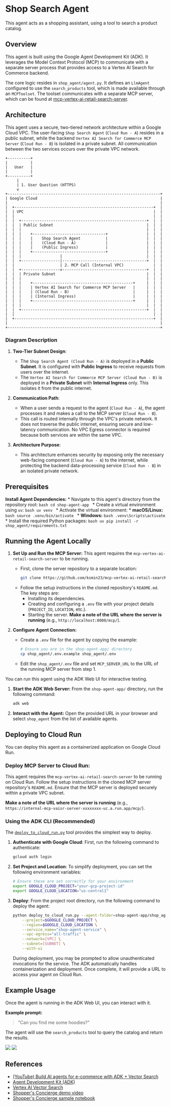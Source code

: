 # Shop Search Agent

This agent acts as a shopping assistant, using a tool to search a product catalog.

## Overview

This agent is built using the Google Agent Development Kit (ADK). It leverages the Model Context Protocol (MCP) to communicate with a separate server process that provides access to a Vertex AI Search for Commerce backend.

The core logic resides in `shop_agent/agent.py`. It defines an `LlmAgent` configured to use the `search_products` tool, which is made available through an `MCPToolset`. The toolset communicates with a separate MCP server, which can be found at [mcp-vertex-ai-retail-search-server](https://github.com/ksmin23/mcp-vertex-ai-retail-search-server).

## Architecture

This agent uses a secure, two-tiered network architecture within a Google Cloud VPC. The user-facing `Shop Search Agent` (`Cloud Run - A`) resides in a public subnet, while the backend `Vertex AI Search for Commerce MCP Server` (`Cloud Run - B`) is isolated in a private subnet. All communication between the two services occurs over the private VPC network.

```ascii
+----------+
|          |
|   User   |
|          |
+----------+
     |
     | 1. User Question (HTTPS)
     v
+-------------------------------------------------------------------+
| Google Cloud                                                      |
|                                                                   |
|  +-------------------------------------------------------------+  |
|  | VPC                                                         |  |
|  |                                                             |  |
|  |  +-------------------------------------------------------+  |  |
|  |  | Public Subnet                                         |  |  |
|  |  |                                                       |  |  |
|  |  |    +--------------------------------+                 |  |  |
|  |  |    |    Shop Search Agent           |                 |  |  |
|  |  |    |    (Cloud Run - A)             |                 |  |  |
|  |  |    |    (Public Ingress)            |                 |  |  |
|  |  |    +--------------------------------+                 |  |  |
|  |  |                 |                                     |  |  |
|  |  +-----------------|-------------------------------------+  |  |
|  |                    | 2. MCP Call (Internal VPC)             |  |
|  |  +-----------------v-------------------------------------+  |  |
|  |  | Private Subnet                                        |  |  |
|  |  |                                                       |  |  |
|  |  |    +--------------------------------------------+     |  |  |
|  |  |    | Vertex AI Search for Commerce MCP Server   |     |  |  |
|  |  |    | (Cloud Run - B)                            |     |  |  |
|  |  |    | (Internal Ingress)                         |     |  |  |
|  |  |    +--------------------------------------------+     |  |  |
|  |  |                                                       |  |  |
|  |  +-------------------------------------------------------+  |  |
|  |                                                             |  |
|  +-------------------------------------------------------------+  |
|                                                                   |
+-------------------------------------------------------------------+
```

### Diagram Description

1.  **Two-Tier Subnet Design**:
    *   The `Shop Search Agent (Cloud Run - A)` is deployed in a **Public Subnet**. It is configured with **Public Ingress** to receive requests from users over the internet.
    *   The `Vertex AI Search for Commerce MCP Server (Cloud Run - B)` is deployed in a **Private Subnet** with **Internal Ingress** only. This isolates it from the public internet.

2.  **Communication Path**:
    *   When a user sends a request to the agent (`Cloud Run - A`), the agent processes it and makes a call to the MCP server (`Cloud Run - B`).
    *   This call is routed internally through the VPC's private network. It does not traverse the public internet, ensuring secure and low-latency communication. No VPC Egress connector is required because both services are within the same VPC.

3.  **Architecture Purpose**:
    *   This architecture enhances security by exposing only the necessary web-facing component (`Cloud Run - A`) to the internet, while protecting the backend data-processing service (`Cloud Run - B`) in an isolated private network.

## Prerequisites

**Install Agent Dependencies:**
    *   Navigate to this agent's directory from the repository root:
        ```bash
        cd shop-agent-app
        ```
    *   Create a virtual environment using `uv`:
        ```bash
        uv venv
        ```
    *   Activate the virtual environment:
        *   **macOS/Linux:**
            ```bash
            source .venv/bin/activate
            ```
        *   **Windows:**
            ```bash
            .venv\Scripts\activate
            ```
    *   Install the required Python packages:
        ```bash
        uv pip install -r shop_agent/requirements.txt
        ```

## Running the Agent Locally

1.  **Set Up and Run the MCP Server:** This agent requires the `mcp-vertex-ai-retail-search-server` to be running.
    *   First, clone the server repository to a separate location:
        ```bash
        git clone https://github.com/ksmin23/mcp-vertex-ai-retail-search-server.git
        ```
    *   Follow the setup instructions in the cloned repository's `README.md`. The key steps are:
        *   Installing its dependencies.
        *   Creating and configuring a `.env` file with your project details (`PROJECT_ID`, `LOCATION`, etc.).
        *   Starting the server. **Make a note of the URL where the server is running** (e.g., `http://localhost:8000/mcp/`).

2. **Configure Agent Connection:**
    *   Create a `.env` file for the agent by copying the example:
        ```bash
        # Ensure you are in the shop-agent-app/ directory
        cp shop_agent/.env.example shop_agent/.env
        ```
    *   Edit the `shop_agent/.env` file and set `MCP_SERVER_URL` to the URL of the running MCP server from step 1.

You can run this agent using the ADK Web UI for interactive testing.

1.  **Start the ADK Web Server:** From the `shop-agent-app/` directory, run the following command:
    ```bash
    adk web
    ```
2.  **Interact with the Agent:** Open the provided URL in your browser and select `shop_agent` from the list of available agents.

## Deploying to Cloud Run

You can deploy this agent as a containerized application on Google Cloud Run.

### **Deploy MCP Server to Cloud Run**:

This agent requires the `mcp-vertex-ai-retail-search-server` to be running on Cloud Run.
Follow the setup instructions in the cloned MCP server repository's `README.md`.
Ensure that the MCP server is deployed securely within a private VPC subnet.

**Make a note of the URL where the server is running** (e.g., `https://internal-mcp-vaisr-server-xxxxxxxx-uc.a.run.app/mcp/`).

### Using the ADK CLI (Recommended)

The [`deploy_to_cloud_run.py`](../deploy_to_cloud_run.py) tool provides the simplest way to deploy.

1.  **Authenticate with Google Cloud**:
    First, run the following command to authenticate:
    ```bash
    gcloud auth login
    ```

2.  **Set Project and Location**:
    To simplify deployment, you can set the following environment variables:
    ```bash
    # Ensure these are set correctly for your environment
    export GOOGLE_CLOUD_PROJECT="your-gcp-project-id"
    export GOOGLE_CLOUD_LOCATION="us-central1"
    ```

3.  **Deploy**:
    From the project root directory, run the following command to deploy the agent:
    ```bash
    python deploy_to_cloud_run.py --agent-folder=shop-agent-app/shop_agent \
        --project=$GOOGLE_CLOUD_PROJECT \
        --region=$GOOGLE_CLOUD_LOCATION \
        --service_name="shop-agent-service" \
        --vpc-egress="all-traffic" \
        --network=[VPC] \
        --subnet=[SUBNET] \
        --with-ui
    ```
    During deployment, you may be prompted to allow unauthenticated invocations for the service. The ADK automatically handles containerization and deployment. Once complete, it will provide a URL to access your agent on Cloud Run.


## Example Usage

Once the agent is running in the ADK Web UI, you can interact with it.

**Example prompt:**
> "Can you find me some hoodies?"

The agent will use the `search_products` tool to query the catalog and return the results.

![](./assets/shop-agent-01.png)
![](./assets/shop-agent-02.png)

## References

- [(YouTube) Build AI agents for e-commerce with ADK + Vector Search](https://www.youtube.com/watch?v=UIntXBP--gI)
- [Agent Development Kit (ADK)](https://goo.gle/3RGrB9T)
- [Vertex AI Vector Search](https://goo.gle/3T5xxK5)
- [Shopper's Concierge demo video](https://goo.gle/4jRbMJb)
- [Shopper's Concierge sample notebook](https://goo.gle/4kMkxot)